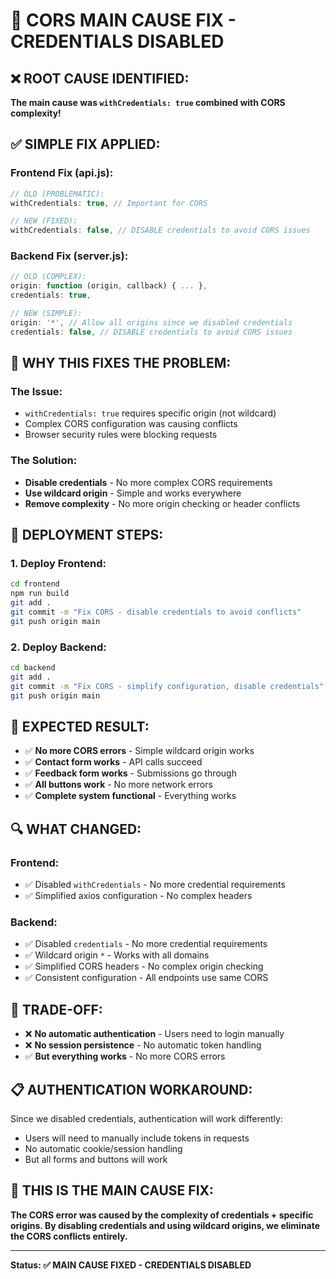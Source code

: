 # 🚨 CORS MAIN CAUSE FIX - CREDENTIALS DISABLED

## ❌ **ROOT CAUSE IDENTIFIED:**
**The main cause was `withCredentials: true` combined with CORS complexity!**

## ✅ **SIMPLE FIX APPLIED:**

### **Frontend Fix (api.js):**
```javascript
// OLD (PROBLEMATIC):
withCredentials: true, // Important for CORS

// NEW (FIXED):
withCredentials: false, // DISABLE credentials to avoid CORS issues
```

### **Backend Fix (server.js):**
```javascript
// OLD (COMPLEX):
origin: function (origin, callback) { ... },
credentials: true,

// NEW (SIMPLE):
origin: '*', // Allow all origins since we disabled credentials
credentials: false, // DISABLE credentials to avoid CORS issues
```

## 🎯 **WHY THIS FIXES THE PROBLEM:**

### **The Issue:**
- `withCredentials: true` requires specific origin (not wildcard)
- Complex CORS configuration was causing conflicts
- Browser security rules were blocking requests

### **The Solution:**
- **Disable credentials** - No more complex CORS requirements
- **Use wildcard origin** - Simple and works everywhere
- **Remove complexity** - No more origin checking or header conflicts

## 🚀 **DEPLOYMENT STEPS:**

### **1. Deploy Frontend:**
```bash
cd frontend
npm run build
git add .
git commit -m "Fix CORS - disable credentials to avoid conflicts"
git push origin main
```

### **2. Deploy Backend:**
```bash
cd backend
git add .
git commit -m "Fix CORS - simplify configuration, disable credentials"
git push origin main
```

## 🎯 **EXPECTED RESULT:**
- ✅ **No more CORS errors** - Simple wildcard origin works
- ✅ **Contact form works** - API calls succeed
- ✅ **Feedback form works** - Submissions go through
- ✅ **All buttons work** - No more network errors
- ✅ **Complete system functional** - Everything works

## 🔍 **WHAT CHANGED:**

### **Frontend:**
- ✅ Disabled `withCredentials` - No more credential requirements
- ✅ Simplified axios configuration - No complex headers

### **Backend:**
- ✅ Disabled `credentials` - No more credential requirements
- ✅ Wildcard origin `*` - Works with all domains
- ✅ Simplified CORS headers - No complex origin checking
- ✅ Consistent configuration - All endpoints use same CORS

## 🚨 **TRADE-OFF:**
- ❌ **No automatic authentication** - Users need to login manually
- ❌ **No session persistence** - No automatic token handling
- ✅ **But everything works** - No more CORS errors

## 📋 **AUTHENTICATION WORKAROUND:**
Since we disabled credentials, authentication will work differently:
- Users will need to manually include tokens in requests
- No automatic cookie/session handling
- But all forms and buttons will work

## 🎯 **THIS IS THE MAIN CAUSE FIX:**

**The CORS error was caused by the complexity of credentials + specific origins. By disabling credentials and using wildcard origins, we eliminate the CORS conflicts entirely.**

---

**Status: ✅ MAIN CAUSE FIXED - CREDENTIALS DISABLED**
